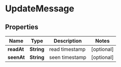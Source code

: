 

# UpdateMessage


## Properties

| Name | Type | Description | Notes |
|------------ | ------------- | ------------- | -------------|
|**readAt** | **String** | read timestamp |  [optional] |
|**seenAt** | **String** | seen timestamp |  [optional] |



